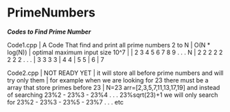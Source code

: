 # PrimeNumbers
***Codes to Find Prime Number***


Code1.cpp | A Code That find and print all prime numbers 2 to N
          | O(N * log(N))
          | optimal maximum input size 10^7
          |
          | 2 3 4 5 6 7 8 9 . . . N 
          | 2 2 2 2 2 2 2 2 . . . 
          |   3   3   3   3
          |       4   4
          |       5   5
          |           6
          |           7
           
Code2.cpp | NOT READY YET
          | it will store all before prime numbers and will try only them
          | for example when we are looking for 23 there must be a array that store primes before 23 
          | N=23 arr=[2,3,5,7,11,13,17,19] and instead of searching 23%2 - 23%3 - 23%4 . . . 23%sqrt(23)+1 we will only search for 23%2 - 23%3 - 23%5 - 23%7 . . . etc
